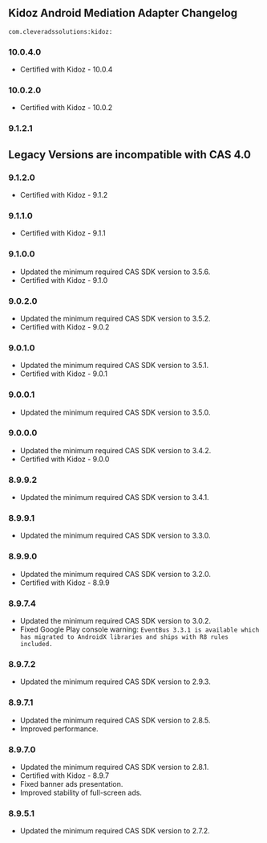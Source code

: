 ## Kidoz Android Mediation Adapter Changelog
`com.cleveradssolutions:kidoz:`  

### 10.0.4.0
- Certified with Kidoz - 10.0.4

### 10.0.2.0
- Certified with Kidoz - 10.0.2

### 9.1.2.1

## Legacy Versions are incompatible with CAS 4.0

### 9.1.2.0
- Certified with Kidoz - 9.1.2

### 9.1.1.0
- Certified with Kidoz - 9.1.1

### 9.1.0.0
- Updated the minimum required CAS SDK version to 3.5.6.
- Certified with Kidoz - 9.1.0

### 9.0.2.0
- Updated the minimum required CAS SDK version to 3.5.2.
- Certified with Kidoz - 9.0.2

### 9.0.1.0
- Updated the minimum required CAS SDK version to 3.5.1.
- Certified with Kidoz - 9.0.1

### 9.0.0.1
- Updated the minimum required CAS SDK version to 3.5.0.

### 9.0.0.0
- Updated the minimum required CAS SDK version to 3.4.2.
- Certified with Kidoz - 9.0.0

### 8.9.9.2
- Updated the minimum required CAS SDK version to 3.4.1.

### 8.9.9.1
- Updated the minimum required CAS SDK version to 3.3.0.

### 8.9.9.0
- Updated the minimum required CAS SDK version to 3.2.0.
- Certified with Kidoz - 8.9.9

### 8.9.7.4
- Updated the minimum required CAS SDK version to 3.0.2.
- Fixed Google Play console warning: `EventBus 3.3.1 is available which has migrated to AndroidX libraries and ships with R8 rules included.`

### 8.9.7.2
- Updated the minimum required CAS SDK version to 2.9.3.

### 8.9.7.1
- Updated the minimum required CAS SDK version to 2.8.5.
- Improved performance.

### 8.9.7.0
- Updated the minimum required CAS SDK version to 2.8.1.
- Certified with Kidoz - 8.9.7
- Fixed banner ads presentation.
- Improved stability of full-screen ads.

### 8.9.5.1
- Updated the minimum required CAS SDK version to 2.7.2.